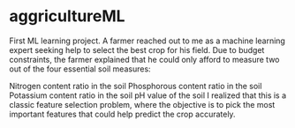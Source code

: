 # aggricultureML
First  ML learning  project. 
A farmer reached out to me as a machine learning expert seeking help to select the best crop for his field. Due to budget constraints, the farmer explained that he could only afford to measure two out of the four essential soil measures:

Nitrogen content ratio in the soil
Phosphorous content ratio in the soil
Potassium content ratio in the soil
pH value of the soil
I realized that this is a classic feature selection problem, where the objective is to pick the most important features that could help predict the crop accurately.

